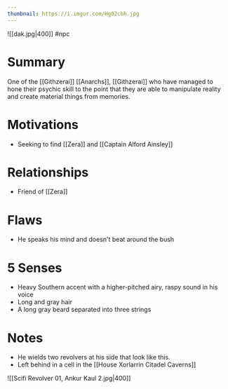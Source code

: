 ```yaml
---
thumbnail: https://i.imgur.com/Hg02cbh.jpg
---
```


![[dak.jpg|400]]
#npc
# Summary
One of the [[Githzerai]] [[Anarchs]], [[Githzerai]] who have managed to hone their psychic skill to the point that they are able to manipulate reality and create material things from memories.
# Motivations
- Seeking to find [[Zera]] and [[Captain Alford Ainsley]]

# Relationships
- Friend of [[Zera]]

# Flaws
- He speaks his mind and doesn't beat around the bush

# 5 Senses
- Heavy Southern accent with a higher-pitched airy, raspy sound in his voice
- Long and gray hair
- A long gray beard separated into three strings

# Notes
- He wields two revolvers at his side that look like this. 
- Left behind in a cell in the [[House Xorlarrin Citadel Caverns]]

![[Scifi Revolver 01, Ankur Kaul 2.jpg|400]]